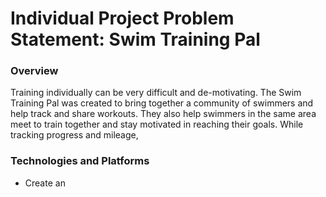 # Individual Project Problem Statement: Swim Training Pal

### Overview

Training individually can be very difficult and de-motivating. The Swim Training Pal was created to bring together a community of swimmers and help track and share workouts. They also help swimmers in the same area meet to train together and stay motivated in reaching their goals. While tracking progress and mileage, 

### Technologies and Platforms

* Create an 

